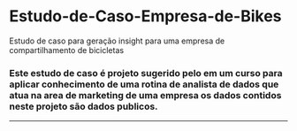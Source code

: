 # Estudo-de-Caso-Empresa-de-Bikes
Estudo de caso para geração insight para uma empresa de compartilhamento de bicicletas

### Este estudo de caso é projeto sugerido pelo em um curso para aplicar conhecimento de uma rotina de analista de dados que atua na area de marketing de uma empresa os dados contidos neste projeto são dados publicos.<hr>
